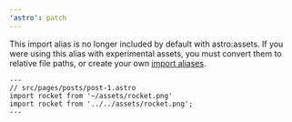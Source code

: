 ```yaml
---
'astro': patch
---
```


This import alias is no longer included by default with astro:assets. If you were using this alias with experimental assets, you must convert them to relative file paths, or create your own [import aliases](https://docs.astro.build/en/guides/aliases/).

```astro
---
// src/pages/posts/post-1.astro
import rocket from '~/assets/rocket.png'
import rocket from '../../assets/rocket.png';
---
```
